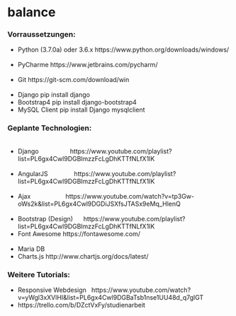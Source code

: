 # balance

<h3>Vorraussetzungen:</h3>
<ul>
  <li>Python (3.7.0a) oder 3.6.x            https://www.python.org/downloads/windows/</li>
  <li>PyCharme                https://www.jetbrains.com/pycharm/</li>
  <li>Git                     https://git-scm.com/download/win</li>
  <li>Django                  pip install django</li>
  <li>Bootstrap4              pip install django-bootstrap4</li>
  <li>MySQL Client            pip install Django mysqlclient</li>
</ul>  
 

  <h3>Geplante Technologien:</h3>
<ul>
  <li>Django                  https://www.youtube.com/playlist?list=PL6gx4Cwl9DGBlmzzFcLgDhKTTfNLfX1IK</li>
  <li>AngularJS               https://www.youtube.com/playlist?list=PL6gx4Cwl9DGBlmzzFcLgDhKTTfNLfX1IK</li>
  <li>Ajax                    https://www.youtube.com/watch?v=tp3Gw-oWs2k&list=PL6gx4Cwl9DGDiJSXfsJTASx9eMq_HlenQ</li>
  <li>Bootstrap (Design)      https://www.youtube.com/playlist?list=PL6gx4Cwl9DGBlmzzFcLgDhKTTfNLfX1IK</li>
  <li>Font Awesome            https://fontawesome.com/</li>
  <li>Maria DB               </li>
  <li>Charts.js               http://www.chartjs.org/docs/latest/</li>
</ul>




  <h3>Weitere Tutorials:</h3>
<ul>
 <li>Responsive Webdesign   https://www.youtube.com/watch?v=yWgl3xXVlHI&list=PL6gx4Cwl9DGBaTsb1nse1UU48d_q7glGT</li>
  <li>https://trello.com/b/DZctVxFy/studienarbeit</li>
</ul>
